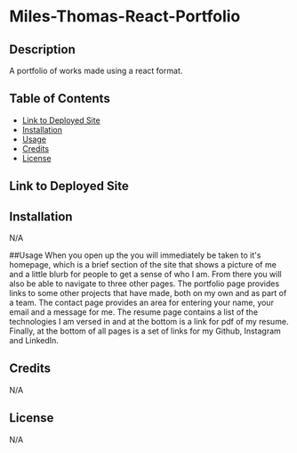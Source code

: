 # Miles-Thomas-React-Portfolio
## Description
A portfolio of works made using a react format.

## Table of Contents
* [Link to Deployed Site](#Link-to-Deployed-Site)
* [Installation](#Installation)
* [Usage](#Usage)
* [Credits](#Credits)
* [License](#License)

## Link to Deployed Site

## Installation
N/A

##Usage
When you open up the you will immediately be taken to it's homepage, which is a brief section of the site that shows a picture of me and a little blurb for people to get a sense of who I am. From there you will also be able to navigate to three other pages. The portfolio page provides links to some other projects that have made, both on my own and as part of a team. The contact page provides an area for entering your name, your email and a message for me. The resume page contains a list of the technologies I am versed in and at the bottom is a link for  pdf of my resume. Finally, at the bottom of all pages is a set of links for my Github, Instagram and LinkedIn.

## Credits
N/A

## License
N/A
